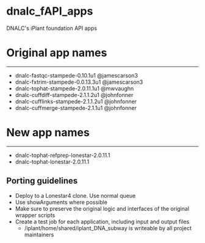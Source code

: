 # dnalc_fAPI_apps
DNALC's iPlant foundation API apps

# Original app names
------------------
* dnalc-fastqc-stampede-0.10.1u1  @jamescarson3
* dnalc-fxtrim-stampede-0.0.13.3u1	@jamescarson3
* dnalc-tophat-stampede-2.0.11.1u1    @mwvaughn
* dnalc-cuffdiff-stampede-2.1.1.2u1   @johnfonner
* dnalc-cufflinks-stampede-2.1.1.2u1  @johnfonner
* dnalc-cuffmerge-stampede-2.1.1u1    @johnfonner

# New app names
------------------
* dnalc-tophat-refprep-lonestar-2.0.11.1
* dnalc-tophat-lonestar-2.0.11.1

Porting guidelines
------------------
* Deploy to a Lonestar4 clone. Use normal queue
* Use showArguments where possible
* Make sure to preserve the original logic and interfaces of the original wrapper scripts
* Create a test job for each application, including input and output files
    * /iplant/home/shared/iplant_DNA_subway is writeable by all project maintainers
